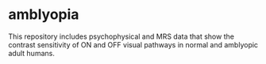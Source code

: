 # amblyopia
This repository includes psychophysical and MRS data that show the contrast sensitivity of ON and OFF visual pathways in normal and amblyopic adult humans.
